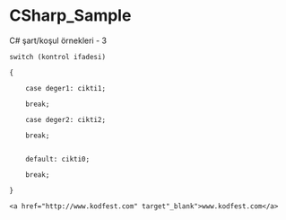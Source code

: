 # CSharp_Sample
C# şart/koşul örnekleri - 3
```
switch (kontrol ifadesi)

{

    case deger1: cikti1;

    break;
  
    case deger2: cikti2;

    break;
  
  
    default: cikti0;
  
    break;
  
}

<a href="http://www.kodfest.com" target"_blank">www.kodfest.com</a>

```
